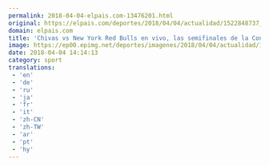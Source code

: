 ```yaml
---
permalink: 2018-04-04-elpais.com-13476201.html
original: https://elpais.com/deportes/2018/04/04/actualidad/1522848737_612379.html#?ref=rss&format=simple&link=link
domain: elpais.com
title: 'Chivas vs New York Red Bulls en vivo, las semifinales de la Concachampions'
image: https://ep00.epimg.net/deportes/imagenes/2018/04/04/actualidad/1522848737_612379_1522848903_rrss_normal.jpg
date: 2018-04-04 14:14:13
category: sport
translations: 
 - 'en'
 - 'de'
 - 'ru'
 - 'ja'
 - 'fr'
 - 'it'
 - 'zh-CN'
 - 'zh-TW'
 - 'ar'
 - 'pt'
 - 'hy'
---
```


